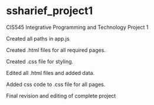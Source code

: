 # ssharief_project1
CIS545 Integrative Programming and Technology Project 1

Created all paths in app.js

Created .html files for all required pages.

Created .css file for styling.

Edited all .html files and added data.

Added css code to .css file for all pages.

Final revision and editing of complete project